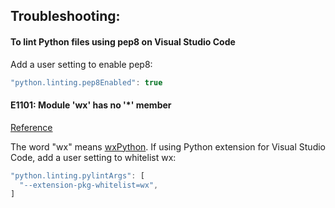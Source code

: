 ## Troubleshooting:

#### To lint Python files using pep8 on Visual Studio Code

Add a user setting to enable pep8:

```javascript
"python.linting.pep8Enabled": true
```

#### E1101: Module 'wx' has no '*' member

[Reference](https://stackoverflow.com/questions/20553551/how-do-i-get-pylint-to-recognize-numpy-members)

The word "wx" means [wxPython](https://pypi.python.org/pypi/wxPython/). If using Python extension for Visual Studio Code, add a user setting to whitelist wx:

```javascript
"python.linting.pylintArgs": [
  "--extension-pkg-whitelist=wx",
]
```
